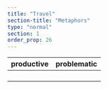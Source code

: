 ```yaml
---
title: "Travel"
section-title: "Metaphors"
type: "normal"
section: 1
order_prop: 26
---
```


| productive       | problematic      |
|------------------|------------------|
|                  |                  |
|                  |                  |
|                  |                  |
|                  |                  |
